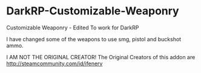 DarkRP-Customizable-Weaponry
============================

Customizable Weaponry - Edited To work for DarkRP

I have changed some of the weapons to use smg, pistol and buckshot ammo.

I AM NOT THE ORIGINAL CREATOR!
The Original Creators of this addon are http://steamcommunity.com/id/ifenerv
